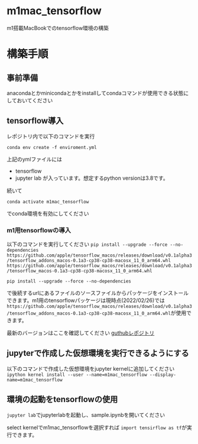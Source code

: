 # m1mac_tensorflow

m1搭載MacBookでのtensorflow環境の構築

# 構築手順

## 事前準備

anacondaとかminicondaとかをinstallしてcondaコマンドが使用できる状態にしておいてください

## tensorflow導入

レポジトリ内で以下のコマンドを実行

`conda env create -f enviroment.yml`

上記のymlファイルには

- tensorflow
- jupyter lab
が入っています。想定するpython versionは3.8です。

続いて

`conda activate m1mac_tensorflow`

でconda環境を有効にしてください

### m1用tensorflowの導入

以下のコマンドを実行してください
`pip install --upgrade --force --no-dependencies https://github.com/apple/tensorflow_macos/releases/download/v0.1alpha3/tensorflow_addons_macos-0.1a3-cp38-cp38-macosx_11_0_arm64.whl https://github.com/apple/tensorflow_macos/releases/download/v0.1alpha3/tensorflow_macos-0.1a3-cp38-cp38-macosx_11_0_arm64.whl`

`pip install --upgrade --force --no-dependencies`

で後続するurlにあるファイルのソースファイルからパッケージをインストールできます。m1用のtensorflowパッケージは現時点(2022/02/26)では
`https://github.com/apple/tensorflow_macos/releases/download/v0.1alpha3/tensorflow_addons_macos-0.1a3-cp38-cp38-macosx_11_0_arm64.whl`が使用できます。

最新のバージョンはここを確認してください [guthubレポジトリ](https://github.com/apple/tensorflow_macos)

## jupyterで作成した仮想環境を実行できるようにする

以下のコマンドで作成した仮想環境をjupyter kernelに追加してください
`ipython kernel install --user --name=m1mac_tensorflow --display-name=m1mac_tensorflow`

## 環境の起動をtensorflowの使用

`jupyter lab`でjupyterlabを起動し、sample.ipynbを開いてください

select kernelでm1mac_tensorflowを選択すれば
`import tensirflow as tf`が実行できます。

